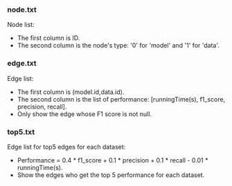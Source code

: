 ### node.txt

Node list: 

* The first column is ID.
* The second column is the node's type: '0' for 'model' and '1' for 'data'.

### edge.txt

Edge list:

* The first column is (model.id,data.id).
* The second column is the list of performance: [runningTime(s), f1_score, precision, recall].
* Only show the edge whose F1 score is not null.

### top5.txt

Edge list for top5 edges for each dataset:

* Performance = 0.4 * f1_score + 0.1 * precision + 0.1 * recall - 0.01 * runningTime(s).
* Show the edges who get the top 5 performance for each dataset.